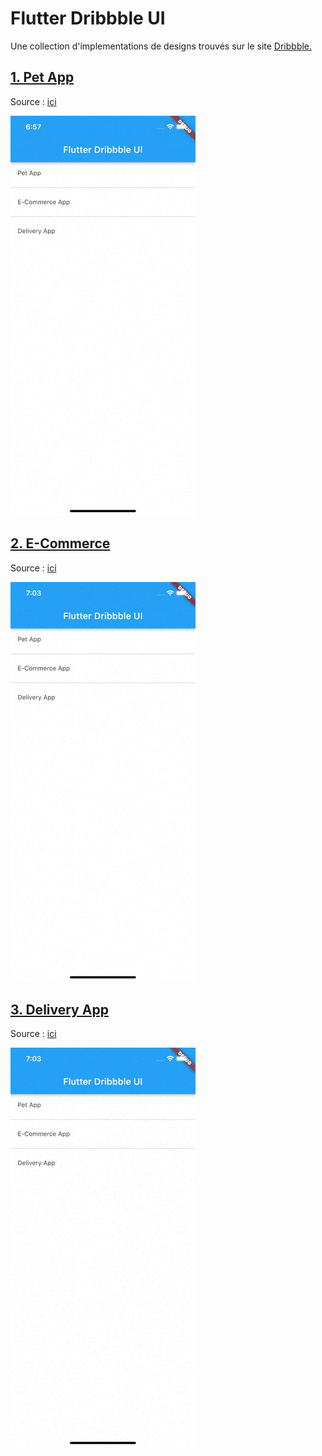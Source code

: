 # Flutter Dribbble UI

Une collection d'implementations de designs trouvés sur le site [Dribbble.](https://dribbble.com)

## [1. Pet App](https://dribbble.com/shots/18019334-Pet-addoption-app)

Source : [ici]()

![Pet App](screenshots/pet.gif)

## [2. E-Commerce](https://dribbble.com/shots/17703580-Toqo-E-commerce-Mobile-App)

Source : [ici]()

![E Commerce](screenshots/ecommerce.gif)

## [3. Delivery App](https://dribbble.com/shots/18017961-Food-delivery-app)

Source : [ici]()

![Delivery App](screenshots/delivery.gif)